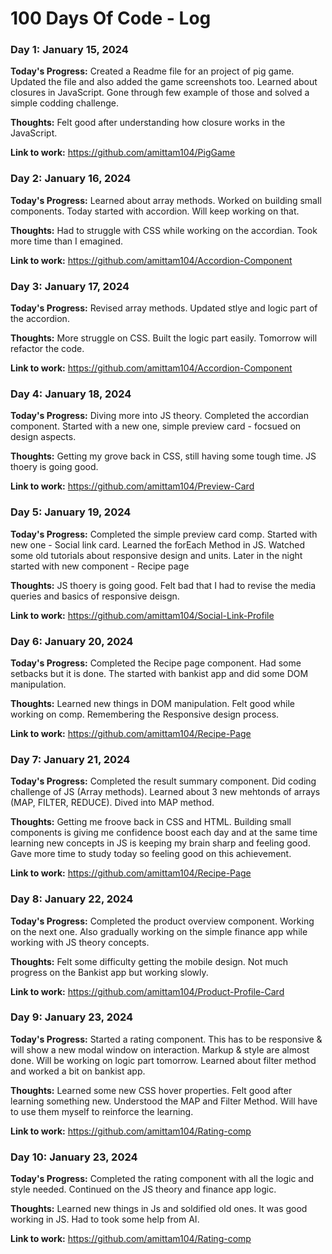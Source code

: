 # 100 Days Of Code - Log

### Day 1: January 15, 2024

**Today's Progress:** Created a Readme file for an project of pig game. Updated the file and also added the game screenshots too. Learned about closures in JavaScript. Gone through few example of those and solved a simple codding challenge.

**Thoughts:** Felt good after understanding how closure works in the JavaScript.

**Link to work:** https://github.com/amittam104/PigGame

### Day 2: January 16, 2024

**Today's Progress:** Learned about array methods. Worked on building small components. Today started with accordion. Will keep working on that.

**Thoughts:** Had to struggle with CSS while working on the accordian. Took more time than I emagined.

**Link to work:** https://github.com/amittam104/Accordion-Component

### Day 3: January 17, 2024

**Today's Progress:** Revised array methods. Updated stlye and logic part of the accordion.

**Thoughts:** More struggle on CSS. Built the logic part easily. Tomorrow will refactor the code.

**Link to work:** https://github.com/amittam104/Accordion-Component

### Day 4: January 18, 2024

**Today's Progress:** Diving more into JS theory. Completed the accordian component. Started with a new one, simple preview card - focsued on design aspects.

**Thoughts:** Getting my grove back in CSS, still having some tough time. JS thoery is going good.

**Link to work:** https://github.com/amittam104/Preview-Card

### Day 5: January 19, 2024

**Today's Progress:** Completed the simple preview card comp. Started with new one - Social link card. Learned the forEach Method in JS. Watched some old tutorials about responsive design and units. Later in the night started with new component - Recipe page

**Thoughts:** JS thoery is going good. Felt bad that I had to revise the media queries and basics of responsive deisgn.

**Link to work:** https://github.com/amittam104/Social-Link-Profile

### Day 6: January 20, 2024

**Today's Progress:** Completed the Recipe page component. Had some setbacks but it is done. The started with bankist app and did some DOM manipulation.

**Thoughts:** Learned new things in DOM manipulation. Felt good while working on comp. Remembering the Responsive design process.

**Link to work:** https://github.com/amittam104/Recipe-Page

### Day 7: January 21, 2024

**Today's Progress:** Completed the result summary component. Did coding challenge of JS (Array methods). Learned about 3 new mehtonds of arrays (MAP, FILTER, REDUCE). Dived into MAP method.

**Thoughts:** Getting me froove back in CSS and HTML. Building small components is giving me confidence boost each day and at the same time learning new concepts in JS is keeping my brain sharp and feeling good. Gave more time to study today so feeling good on this achievement. 

**Link to work:** https://github.com/amittam104/Recipe-Page

### Day 8: January 22, 2024

**Today's Progress:** Completed the product overview component. Working on the next one. Also gradually working on the simple finance app while working with JS theory concepts.

**Thoughts:** Felt some difficulty getting the mobile design. Not much progress on the Bankist app but working slowly.

**Link to work:** https://github.com/amittam104/Product-Profile-Card

### Day 9: January 23, 2024

**Today's Progress:** Started a rating component. This has to be responsive & will show a new modal window on interaction. Markup & style are almost done. Will be working on logic part tomorrow. Learned about filter method and worked a bit on bankist app.

**Thoughts:** Learned some new CSS hover properties. Felt good after learning something new. Understood the MAP and Filter Method. Will have to use them myself to reinforce the learning.

**Link to work:** https://github.com/amittam104/Rating-comp

### Day 10: January 23, 2024

**Today's Progress:** Completed the rating component with all the logic and style needed. Continued on the JS theory and finance app logic. 

**Thoughts:** Learned new things in Js and soldified old ones. It was good working in JS. Had to took some help from AI.

**Link to work:** https://github.com/amittam104/Rating-comp
